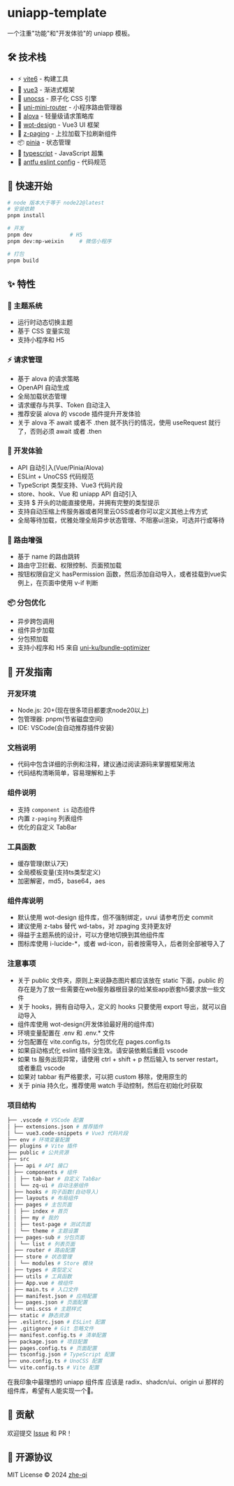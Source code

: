# uniapp-template

一个注重"功能"和"开发体验"的 uniapp 模板。

## 🛠️ 技术栈

- ⚡️ [vite6](https://vitejs.dev/) - 构建工具
- 🖖 [vue3](https://vuejs.org/) - 渐进式框架
- 🎨 [unocss](https://unocss.dev/) - 原子化 CSS 引擎
- 🚦 [uni-mini-router](https://github.com/uni-helper/uni-mini-router) - 小程序路由管理器
- 🚀 [alova](https://alova.js.org/) - 轻量级请求策略库
- 🎯 [wot-design](https://wot-design-uni.cn/) - Vue3 UI 框架
- 📜 [z-paging](https://z-paging.zxlee.cn/) - 上拉加载下拉刷新组件
- 📦 [pinia](https://pinia.vuejs.org/) - 状态管理
- 🔷 [typescript](https://www.typescriptlang.org/) - JavaScript 超集
- 🔧 [antfu eslint config](https://github.com/antfu/eslint-config) - 代码规范

## 🔨 快速开始

```bash
# node 版本大于等于 node22@latest
# 安装依赖
pnpm install

# 开发
pnpm dev            # H5
pnpm dev:mp-weixin     # 微信小程序

# 打包
pnpm build
```

## ✨ 特性

### 🎨 主题系统

- 运行时动态切换主题
- 基于 CSS 变量实现
- 支持小程序和 H5

### ⚡️ 请求管理

- 基于 alova 的请求策略
- OpenAPI 自动生成
- 全局加载状态管理
- 请求缓存与共享、Token 自动注入
- 推荐安装 alova 的 vscode 插件提升开发体验
- 关于 alova 不 await 或者不 .then 就不执行的情况，使用 useRequest 就行了，否则必须 await 或者 .then

### 🚀 开发体验

- API 自动引入(Vue/Pinia/Alova)
- ESLint + UnoCSS 代码规范
- TypeScript 类型支持、Vue3 代码片段
- store、hook、Vue 和 uniapp API 自动引入
- 支持 $ 开头的功能直接使用，并拥有完整的类型提示
- 支持自动压缩上传服务器或者阿里云OSS或者你可以定义其他上传方式
- 全局等待加载，优雅处理全局异步状态管理、不阻塞ui渲染，可选并行或等待

### 📱 路由增强

- 基于 name 的路由跳转
- 路由守卫拦截、权限控制、页面预加载
- 按钮权限自定义 hasPermission 函数，然后添加自动导入，或者挂载到vue实例上，在页面中使用 v-if 判断

### 📦 分包优化

- 异步跨包调用
- 组件异步加载
- 分包预加载
- 支持小程序和 H5 来自 [uni-ku/bundle-optimizer](https://github.com/uni-ku/bundle-optimizer)

## 📖 开发指南

### 开发环境

- Node.js: 20+(现在很多项目都要求node20以上)
- 包管理器: pnpm(节省磁盘空间)
- IDE: VSCode(会自动推荐插件安装)

### 文档说明

- 代码中包含详细的示例和注释，建议通过阅读源码来掌握框架用法
- 代码结构清晰简单，容易理解和上手

### 组件说明

- 支持 `component is` 动态组件
- 内置 `z-paging` 列表组件
- 优化的自定义 TabBar

### 工具函数

- 缓存管理(默认7天)
- 全局模板变量(支持ts类型定义)
- 加密解密，md5，base64，aes

### 组件库说明

- 默认使用 wot-design 组件库，但不强制绑定，uvui 请参考历史 commit
- 建议使用 z-tabs 替代 wd-tabs，对 zpaging 支持更友好
- 得益于主题系统的设计，可以方便地切换到其他组件库
- 图标库使用 i-lucide-\*，或者 wd-icon，前者按需导入，后者则全部被导入了

### 注意事项

- 关于 public 文件夹，原则上来说静态图片都应该放在 static 下面，public 的存在是为了放一些需要在web服务器根目录的给某些app嵌套h5要求放一些文件
- 关于 hooks，拥有自动导入，定义的 hooks 只要使用 export 导出，就可以自动导入
- 组件库使用 wot-design(开发体验最好用的组件库)
- 环境变量配置在 .env 和 .env.\* 文件
- 分包配置在 vite.config.ts，分包优化在 pages.config.ts
- 如果自动格式化 eslint 插件没生效。请安装依赖后重启 vscode
- 如果 ts 服务出现异常，请使用 ctrl + shift + p 然后输入 ts server restart，或者重启 vscode
- 如果对 tabbar 有严格要求，可以把 custom 移除，使用原生的
- 关于 pinia 持久化，推荐使用 watch 手动控制，然后在初始化时获取

### 项目结构

```bash
├── .vscode # VSCode 配置
│ ├── extensions.json # 推荐插件
│ └── vue3.code-snippets # Vue3 代码片段
├── env # 环境变量配置
├── plugins # Vite 插件
├── public # 公共资源
├── src
│ ├── api # API 接口
│ ├── components # 组件
│ │ ├── tab-bar # 自定义 TabBar
│ │ └── zq-ui # 自动注册组件
│ ├── hooks # 钩子函数(自动导入)
│ ├── layouts # 布局组件
│ ├── pages # 主包页面
│ │ ├── index # 首页
│ │ ├── my # 我的
│ │ ├── test-page # 测试页面
│ │ └── theme # 主题设置
│ ├── pages-sub # 分包页面
│ │ └── list # 列表页面
│ ├── router # 路由配置
│ ├── store # 状态管理
│ │ └── modules # Store 模块
│ ├── types # 类型定义
│ ├── utils # 工具函数
│ ├── App.vue # 根组件
│ ├── main.ts # 入口文件
│ ├── manifest.json # 应用配置
│ ├── pages.json # 页面配置
│ └── uni.scss # 主题样式
├── static # 静态资源
├── .eslintrc.json # ESLint 配置
├── .gitignore # Git 忽略文件
├── manifest.config.ts # 清单配置
├── package.json # 项目配置
├── pages.config.ts # 页面配置
├── tsconfig.json # TypeScript 配置
├── uno.config.ts # UnoCSS 配置
└── vite.config.ts # Vite 配置
```

在我印象中最理想的 uniapp 组件库 应该是 radix、shadcn/ui、origin ui 那样的组件库，希望有人能实现一个🙏。

## 🤝 贡献

欢迎提交 [Issue](https://github.com/zhe-qi/uniapp-template/issues) 和 PR！

## 📄 开源协议

MIT License © 2024 [zhe-qi](https://github.com/zhe-qi)
